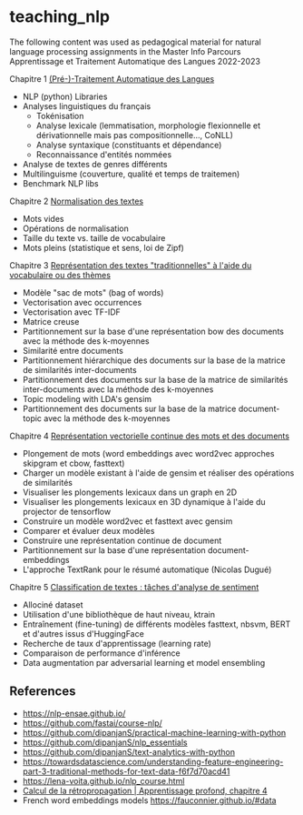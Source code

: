 # teaching_nlp

The following content was used as pedagogical material for natural language processing assignments in the Master Info Parcours Apprentissage et Traitement Automatique des Langues 2022-2023


Chapitre 1 [(Pré-)-Traitement Automatique des Langues](https://github.com/nicolashernandez/teaching_nlp/blob/main/01_Analyse_linguistique.ipynb)
* NLP (python) Libraries
* Analyses linguistiques du français
  * Tokénisation
  * Analyse lexicale (lemmatisation, morphologie flexionnelle et dérivationnelle mais pas compositionnelle..., CoNLL) 
  * Analyse syntaxique (constituants et dépendance)
  * Reconnaissance d'entités nommées
* Analyse de textes de genres différents
* Multilinguisme (couverture, qualité et temps de traitemen)
* Benchmark NLP libs

Chapitre 2 [Normalisation des textes](https://github.com/nicolashernandez/teaching_nlp/blob/main/02_Normalisation_des_textes.ipynb)
* Mots vides
* Opérations de normalisation
* Taille du texte vs. taille de vocabulaire
* Mots pleins (statistique et sens, loi de Zipf)

Chapitre 3 [Représentation des textes "traditionnelles" à l'aide du vocabulaire ou des thèmes](https://github.com/nicolashernandez/teaching_nlp/blob/main/03_Repr%C3%A9sentation_des_textes_%C3%A0_l'aide_du_vocabulaire_ou_des_th%C3%A8mes_.ipynb)
* Modèle "sac de mots" (bag of words)
* Vectorisation avec occurrences
* Vectorisation avec TF-IDF
* Matrice creuse
* Partitionnement sur la base d'une représentation bow des documents avec la méthode des k-moyennes
* Similarité entre documents
* Partitionnement hiérarchique des documents sur la base de la matrice de similarités inter-documents
* Partitionnement des documents sur la base de la matrice de similarités inter-documents avec la méthode des k-moyennes
* Topic modeling with LDA's gensim
* Partitionnement des documents sur la base de la matrice document-topic avec la méthode des k-moyennes

Chapitre 4 [Représentation vectorielle continue des mots et des documents](https://github.com/nicolashernandez/teaching_nlp/blob/main/04_repr%C3%A9sentation_vectorielle_continue.ipynb)
* Plongement de mots (word embeddings avec word2vec approches skipgram et cbow, fasttext)
* Charger un modèle existant à l'aide de gensim et réaliser des opérations de similarités
* Visualiser les plongements lexicaux dans un graph en 2D
* Visualiser les plongements lexicaux en 3D dynamique à l'aide du projector de tensorflow
* Construire un modèle word2vec et fasttext avec gensim
* Comparer et évaluer deux modèles
* Construire une représentation continue de document
* Partitionnement sur la base d'une représentation document-embeddings
* L'approche TextRank pour le résumé automatique (Nicolas Dugué)

Chapitre 5 [Classification de textes : tâches d'analyse de sentiment](https://github.com/nicolashernandez/teaching_nlp/blob/main/05_Classification_de_textes.ipynb)
* Allociné dataset 
* Utilisation d'une bibliothèque de haut niveau, ktrain
* Entraînement (fine-tuning) de différents modèles fasttext, nbsvm, BERT et d'autres issus d'HuggingFace
* Recherche de taux d'apprentissage (learning rate) 
* Comparaison de performance d'inférence
* Data augmentation par adversarial learning et model ensembling

## References
* https://nlp-ensae.github.io/
* https://github.com/fastai/course-nlp/
* https://github.com/dipanjanS/practical-machine-learning-with-python
* https://github.com/dipanjanS/nlp_essentials
* https://github.com/dipanjanS/text-analytics-with-python
* https://towardsdatascience.com/understanding-feature-engineering-part-3-traditional-methods-for-text-data-f6f7d70acd41
* https://lena-voita.github.io/nlp_course.html
* [Calcul de la rétropropagation | Apprentissage profond, chapitre 4](https://www.youtube.com/watch?v=tIeHLnjs5U8)
* French word embeddings models https://fauconnier.github.io/#data
